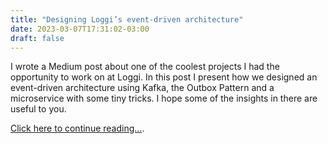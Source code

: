 ```yaml
---
title: "Designing Loggi’s event-driven architecture"
date: 2023-03-07T17:31:02-03:00
draft: false
---
```


I wrote a Medium post about one of the coolest projects I had the opportunity to work 
on at Loggi. In this post I present how we designed an event-driven architecture using Kafka, 
the Outbox Pattern and a microservice with some tiny tricks. I hope some of the insights in 
there are useful to you.

[Click here to continue reading...](https://medium.com/loggi-product/designing-loggis-event-driven-architecture-fca8333263dd).

